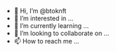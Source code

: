 - 👋 Hi, I’m @btoknft
- 👀 I’m interested in ...
- 🌱 I’m currently learning ...
- 💞️ I’m looking to collaborate on ...
- 📫 How to reach me ...

<!---
btoknft/btoknft is a ✨ special ✨ repository because its `README.md` (this file) appears on your GitHub profile.
You can click the Preview link to take a look at your changes.
--->
